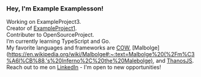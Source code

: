 ### Hey, I'm Example Examplesson!

Working on ExampleProject3.<br/>
Creator of [ExampleProject1](https://github.com/CTASam/ExampleProject1).<br/>
Contributer to OpenSourceProject.<br/>
I’m currently learning TypeScript and Go.<br/>
My favorite languages and frameworks are [COW](https://esolangs.org/wiki/COW), [Malbolge](https://en.wikipedia.org/wiki/Malbolge#:~:text=Malbolge%20(%2Fm%C3%A6l%CB%88,'s%20Inferno%2C%20the%20Malebolge), and [ThanosJS](https://thanosjs.org/).
Reach out to me on [LinkedIn](https://www.linkedin.com/school/coding-temple/) - I'm open to new opportunities!<br/>

